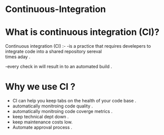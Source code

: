 # Continuous-Integration
                 
# What is continuous integration (CI)?
Continuous integration (CI) :-
-is a practice that requires develepers to integrate code into a shared repository sereval  
times aday .

-every check in will result in to an automated build .

# Why we use CI ?
- CI can help you keep tabs on the health of your code base .
- automatically monitroing code quality .
- automatically monitroing code coverge metrics .
- keep technical dept down .
- keep maintenance costs low.
- Automate approval process .
